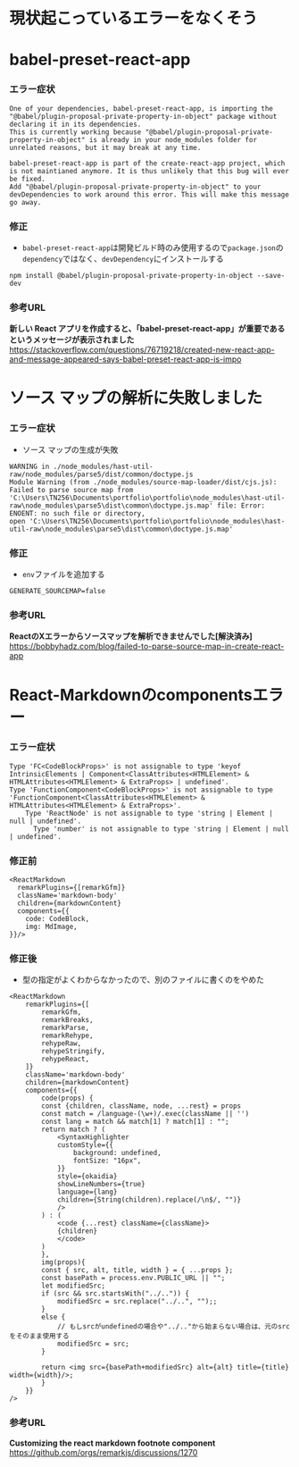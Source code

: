 # 現状起こっているエラーをなくそう

#  babel-preset-react-app
### エラー症状
```shell
One of your dependencies, babel-preset-react-app, is importing the "@babel/plugin-proposal-private-property-in-object" package without declaring it in its dependencies. 
This is currently working because "@babel/plugin-proposal-private-property-in-object" is already in your node_modules folder for unrelated reasons, but it may break at any time.

babel-preset-react-app is part of the create-react-app project, which is not maintianed anymore. It is thus unlikely that this bug will ever be fixed. 
Add "@babel/plugin-proposal-private-property-in-object" to your devDependencies to work around this error. This will make this message go away.
```
### 修正
- `babel-preset-react-app`は開発ビルド時のみ使用するので`package.json`の`dependency`ではなく、`devDependency`にインストールする
```shell
npm install @babel/plugin-proposal-private-property-in-object --save-dev
```
### 参考URL
**新しい React アプリを作成すると、「babel-preset-react-app」が重要であるというメッセージが表示されました**<br>
https://stackoverflow.com/questions/76719218/created-new-react-app-and-message-appeared-says-babel-preset-react-app-is-impo

# ソース マップの解析に失敗しました
### エラー症状
- ソース マップの生成が失敗
```shell
WARNING in ./node_modules/hast-util-raw/node_modules/parse5/dist/common/doctype.js
Module Warning (from ./node_modules/source-map-loader/dist/cjs.js):
Failed to parse source map from 'C:\Users\TN256\Documents\portfolio\portfolio\node_modules\hast-util-raw\node_modules\parse5\dist\common\doctype.js.map' file: Error: ENOENT: no such file or directory, 
open 'C:\Users\TN256\Documents\portfolio\portfolio\node_modules\hast-util-raw\node_modules\parse5\dist\common\doctype.js.map'
```
### 修正
- `env`ファイルを追加する
```tsx:.env
GENERATE_SOURCEMAP=false
```
### 参考URL
**ReactのXエラーからソースマップを解析できませんでした[解決済み]**<br>
https://bobbyhadz.com/blog/failed-to-parse-source-map-in-create-react-app

# React-Markdownのcomponentsエラー
### エラー症状
```shell
Type 'FC<CodeBlockProps>' is not assignable to type 'keyof IntrinsicElements | Component<ClassAttributes<HTMLElement> & HTMLAttributes<HTMLElement> & ExtraProps> | undefined'.
Type 'FunctionComponent<CodeBlockProps>' is not assignable to type 'FunctionComponent<ClassAttributes<HTMLElement> & HTMLAttributes<HTMLElement> & ExtraProps>'.
    Type 'ReactNode' is not assignable to type 'string | Element | null | undefined'.
      Type 'number' is not assignable to type 'string | Element | null | undefined'.
```
### 修正前
```tsx:Article.tsx
<ReactMarkdown
  remarkPlugins={[remarkGfm]} 
  className='markdown-body'
  children={markdownContent}
  components={{
    code: CodeBlock,  
    img: MdImage,
}}/>
```
### 修正後
- 型の指定がよくわからなかったので、別のファイルに書くのをやめた
```tsx:Article.tsx
<ReactMarkdown
    remarkPlugins={[
        remarkGfm,
        remarkBreaks,
        remarkParse,
        remarkRehype,
        rehypeRaw,
        rehypeStringify,
        rehypeReact,
    ]} 
    className='markdown-body'
    children={markdownContent}
    components={{
        code(props) {
        const {children, className, node, ...rest} = props      
        const match = /language-(\w+)/.exec(className || '')
        const lang = match && match[1] ? match[1] : "";
        return match ? (
            <SyntaxHighlighter
            customStyle={{ 
                background: undefined,
                fontSize: "16px",
            }}
            style={okaidia}
            showLineNumbers={true}
            language={lang}
            children={String(children).replace(/\n$/, "")}
            />
        ) : (
            <code {...rest} className={className}>
            {children}
            </code>
        )
        },
        img(props){
        const { src, alt, title, width } = { ...props };
        const basePath = process.env.PUBLIC_URL || "";
        let modifiedSrc;
        if (src && src.startsWith("../..")) {
            modifiedSrc = src.replace("../..", "");;  
        } 
        else {
            // もしsrcがundefinedの場合や"../.."から始まらない場合は、元のsrcをそのまま使用する
            modifiedSrc = src;
        }

        return <img src={basePath+modifiedSrc} alt={alt} title={title} width={width}/>;
        }
    }}
/>
```
### 参考URL
**Customizing the react markdown footnote component**<br>
https://github.com/orgs/remarkjs/discussions/1270